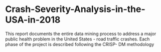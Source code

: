 # Crash-Severity-Analysis-in-the-USA-in-2018
This report documents the entire data mining process to address a major public health problem in the United States - road traffic crashes. Each phase of the project is described following the CRISP- DM methodology
